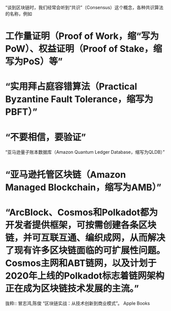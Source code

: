 “谈到区块链时，我们经常会听到“共识”（Consensus）这个概念，各种共识算法的名称，例如
# 工作量证明（Proof of Work，缩“写为PoW）、权益证明（Proof of Stake，缩写为PoS）等”

# “实用拜占庭容错算法（Practical Byzantine Fault Tolerance，缩写为PBFT）”

# “不要相信，要验证”

“亚马逊量子账本数据库（Amazon Quantum Ledger Database，缩写为QLDB）”

# “亚马逊托管区块链（Amazon Managed Blockchain，缩写为AMB）”

# “ArcBlock、Cosmos和Polkadot都为开发者提供框架，可按需创建各条区块链，并可互联互通、编织成网，从而解决了现有许多区块链面临的可扩展性问题。Cosmos主网和ABT链网，以及计划于2020年上线的Polkadot标志着链网架构正在成为区块链技术发展的主流。”

抜粋:: 冒志鸿,陈俊  “区块链实战：从技术创新到商业模式”。 Apple Books  
